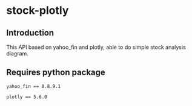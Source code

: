 # stock-plotly

## Introduction

This API based on yahoo_fin and plotly, able to do simple stock analysis diagram.

## Requires python package
```
yahoo_fin == 0.8.9.1

plotly == 5.6.0
```